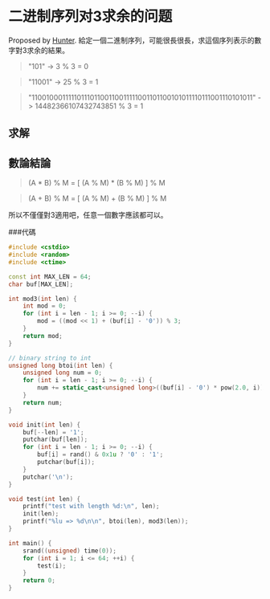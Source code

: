 二进制序列对3求余的问题
====
Proposed by [Hunter](https://github.com/xuhao417347761). 給定一個二進制序列，可能很長很長，求這個序列表示的數字對3求余的結果。

> "101" -> 3 % 3 = 0

> "11001" -> 25 % 3 = 1

> "1100100011111011101100110011111001101100101011110111001110101011" -> 14482366107432743851 % 3 = 1

求解
----
## 數論結論

> (A * B) % M = [ (A % M) * (B % M) ] % M

> (A + B) % M = [ (A % M) + (B % M) ] % M

所以不僅僅對3適用吧，任意一個數字應該都可以。

###代碼
```C++
#include <cstdio>
#include <random>
#include <ctime>

const int MAX_LEN = 64;
char buf[MAX_LEN];

int mod3(int len) {
    int mod = 0;
    for (int i = len - 1; i >= 0; --i) {
        mod = ((mod << 1) + (buf[i] - '0')) % 3;
    }
    return mod;
}

// binary string to int
unsigned long btoi(int len) {
    unsigned long num = 0;
    for (int i = len - 1; i >= 0; --i) {
        num += static_cast<unsigned long>((buf[i] - '0') * pow(2.0, i));
    }
    return num;
}

void init(int len) {
    buf[--len] = '1';
    putchar(buf[len]);
    for (int i = len - 1; i >= 0; --i) {
        buf[i] = rand() & 0x1u ? '0' : '1';
        putchar(buf[i]);
    }
    putchar('\n');
}

void test(int len) {
    printf("test with length %d:\n", len);
    init(len);
    printf("%lu => %d\n\n", btoi(len), mod3(len));
}

int main() {
    srand((unsigned) time(0));
    for (int i = 1; i <= 64; ++i) {
        test(i);
    }
    return 0;
}
```

